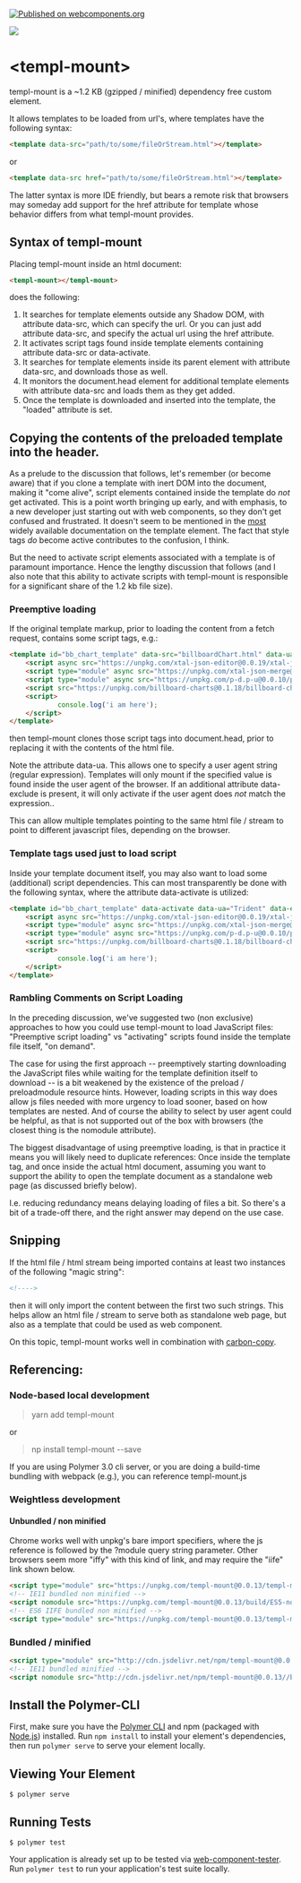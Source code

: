 [![Published on webcomponents.org](https://img.shields.io/badge/webcomponents.org-published-blue.svg)](https://www.webcomponents.org/element/bahrus/templ-mount)

<a href="https://nodei.co/npm/templ-mount/"><img src="https://nodei.co/npm/templ-mount.png"></a>

# \<templ-mount\>

templ-mount is a ~1.2 KB (gzipped / minified) dependency free custom element. 

It allows templates to be loaded from url's, where templates have the following syntax:

```html
<template data-src="path/to/some/fileOrStream.html"></template>
```

or

```html
<template data-src href="path/to/some/fileOrStream.html"></template>
```

The latter syntax is more IDE friendly, but bears a remote risk that browsers may someday add support for the href attribute for template whose behavior differs from what templ-mount provides.

## Syntax of templ-mount

Placing templ-mount inside an html document:

```html
<templ-mount></templ-mount>
```

does the following:

1)  It searches for template elements outside any Shadow DOM, with attribute data-src, which can specify the url.  Or you can just add attribute data-src, and specify the actual url using  the href attribute.
2)  It activates script tags found inside template elements containing attribute data-src or data-activate.
2)  It searches for template elements inside its parent element with attribute data-src, and downloads those as well.
3)  It monitors the document.head element for additional template elements with attribute data-src and loads them as they get added.
4)  Once the template is downloaded and inserted into the template, the "loaded" attribute is set.


## Copying the contents of the preloaded template into the header.

As a prelude to the discussion that follows, let's remember (or become aware) that if you clone a template with inert DOM into the document, making it "come alive", script elements contained inside the template do *not* get activated.  This is a point worth bringing up early, and with emphasis, to a new developer just starting out with web components, so they don't get confused and frustrated.  It doesn't seem to be mentioned in the [most](https://developer.mozilla.org/en-US/docs/Web/Web_Components/Using_templates_and_slots) widely available documentation on the template element.  The fact that style tags *do* become active contributes to the confusion, I think.

But the need to activate script elements associated with a template is of paramount importance.  Hence the lengthy discussion that follows (and I also note that this ability to activate scripts with templ-mount is responsible for a significant share of the 1.2 kb file size).


### Preemptive loading

If the original template markup, prior to loading the content from a fetch request, contains some script tags, e.g.:

```html
<template id="bb_chart_template" data-src="billboardChart.html" data-ua="Chrome">
    <script async src="https://unpkg.com/xtal-json-editor@0.0.19/xtal-json-editor.js"></script>
    <script type="module" async src="https://unpkg.com/xtal-json-merge@0.2.21/xtal-insert-json.js?module"></script>
    <script type="module" async src="https://unpkg.com/p-d.p-u@0.0.10/p-d.js?module"></script>
    <script src="https://unpkg.com/billboard-charts@0.1.18/billboard-charts.js"></script>
    <script>
            console.log('i am here');
    </script>
</template>
```

then templ-mount clones those script tags into document.head, prior to replacing it with the contents of the html file.

Note the attribute data-ua.  This allows one to specify a user agent string (regular expression).  Templates will only mount if the specified value is found inside the user agent of the browser.  If an additional attribute data-exclude is present, it will only activate if the user agent does *not* match the expression..

This can allow multiple templates pointing to the same html file / stream to point to different javascript files, depending on the browser.

### Template tags used just to load script

Inside your template document itself, you may also want to load some (additional) script dependencies.  This can most transparently be done with the following syntax, where the attribute data-activate is utilized:

```html
<template id="bb_chart_template" data-activate data-ua="Trident" data-exclude>
    <script async src="https://unpkg.com/xtal-json-editor@0.0.19/xtal-json-editor.js"></script>
    <script type="module" async src="https://unpkg.com/xtal-json-merge@0.2.21/xtal-insert-json.js?module"></script>
    <script type="module" async src="https://unpkg.com/p-d.p-u@0.0.10/p-d.js?module"></script>
    <script src="https://unpkg.com/billboard-charts@0.1.18/billboard-charts.js"></script>
    <script>
            console.log('i am here');
    </script>
</template>
```


### Rambling Comments on Script Loading

In the preceding discussion, we've suggested two (non exclusive) approaches to how you could use templ-mount to load JavaScript files:  "Preemptive script loading" vs "activating" scripts found inside the template file itself, "on demand".  

The case for using the first approach -- preemptively starting downloading the JavaScript files while waiting for the template definition itself to download -- is a bit weakened by the existence of the preload / preloadmodule resource hints.  However, loading scripts in this way does allow js files needed with more urgency to load sooner, based on how templates are nested.  And of course the ability to select by user agent could be helpful, as that is not supported out of the box with browsers (the closest thing is the nomodule attribute).

The biggest disadvantage of using preemptive loading, is that in practice it means you will likely need to duplicate references:  Once  inside the template tag, and once inside the actual html document, assuming you want to support the ability to open the template document as a standalone web page (as discussed briefly below).

I.e. reducing redundancy means delaying loading of files a bit.  So there's a bit of a trade-off there, and the right answer may depend on the use case.

## Snipping

If the html file / html stream being imported contains at least two instances of the following "magic string":

```html
<!---->
```

then it will only import the content between the first two such strings.  This helps allow an html file / stream to serve both as standalone web page, but also as a template that could be used as web component.

On this topic, templ-mount works well in combination with [carbon-copy](https://www.webcomponents.org/element/carbon-copy).


## Referencing:

### Node-based local development

>yarn add templ-mount

or

>np install templ-mount --save

If you are using Polymer 3.0 cli server, or you are doing a build-time bundling with webpack (e.g.), you can reference templ-mount.js

### Weightless development

#### Unbundled / non minified

Chrome works well with unpkg's bare import specifiers, where the js reference is followed by the ?module query string parameter.  Other browsers seem more "iffy" with this kind of link, and may require the "iife" link shown below.

```html
<script type="module" src="https://unpkg.com/templ-mount@0.0.13/templ-mount.js?module"></script>
<!-- IE11 bundled non minified -->
<script nomodule src="https://unpkg.com/templ-mount@0.0.13/build/ES5-no-mini/templ-mount.iife.js"></script>
<!-- ES6 IIFE bundled non minified -->
<script type="module" src="https://unpkg.com/templ-mount@0.0.13/templ-mount.iife.js?"></script>
```

### Bundled / minified
```html
<script type="module" src="http://cdn.jsdelivr.net/npm/templ-mount@0.0.13/templ-mount.iife.min.js"></script> <!-- not minified, for some reason-->
<!-- IE11 bundled minified -->
<script nomodule src="http://cdn.jsdelivr.net/npm/templ-mount@0.0.13//build/ES5-no-mini/templ-mount.iife.min.js"></script>
```

## Install the Polymer-CLI

First, make sure you have the [Polymer CLI](https://www.npmjs.com/package/polymer-cli) and npm (packaged with [Node.js](https://nodejs.org)) installed. Run `npm install` to install your element's dependencies, then run `polymer serve` to serve your element locally.

## Viewing Your Element

```
$ polymer serve
```

## Running Tests

```
$ polymer test
```

Your application is already set up to be tested via [web-component-tester](https://github.com/Polymer/web-component-tester). Run `polymer test` to run your application's test suite locally.
